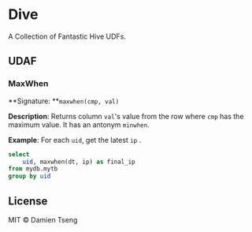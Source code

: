 # Dive

A Collection of Fantastic Hive UDFs.

## UDAF
### MaxWhen
**Signature: **`maxwhen(cmp, val)`

**Description**: Returns column `val`'s value from the row where `cmp` has the maximum value. It has an antonym `minwhen`. 

**Example**: For each `uid`, get the latest `ip` .

```sql
select 
    uid, maxwhen(dt, ip) as final_ip
from mydb.mytb
group by uid
```

## License

MIT © Damien Tseng